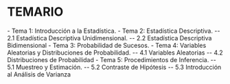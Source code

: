 <h1>TEMARIO</h1>
- Tema 1: Introducción a la Estadística.
- Tema 2: Estadística Descriptiva.
-- 2.1 Estadística Descriptiva Unidimensional.
-- 2.2 Estadística Descriptiva Bidimensional
- Tema 3: Probabilidad de Sucesos.
- Tema 4: Variables Aleatorias y Distribuciones de Probabilidad.
-- 4.1 Variables Aleatorias
-- 4.2 Distribuciones de Probabilidad
- Tema 5: Procedimientos de Inferencia.
-- 5.1 Muestreo y Estimación.
-- 5.2 Contraste de Hipótesis
-- 5.3 Introducción al Análisis de Varianza
